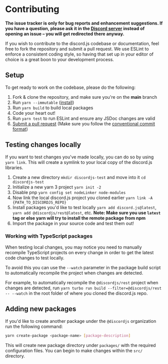 # Contributing

**The issue tracker is only for bug reports and enhancement suggestions. If you have a question, please ask it in the [Discord server](https://discord.gg/djs) instead of opening an issue – you will get redirected there anyway.**

If you wish to contribute to the discord.js codebase or documentation, feel free to fork the repository and submit a
pull request. We use ESLint to enforce a consistent coding style, so having that set up in your editor of choice
is a great boon to your development process.

## Setup

To get ready to work on the codebase, please do the following:

1. Fork & clone the repository, and make sure you're on the **main** branch
2. Run `yarn --immutable` ([install](https://yarnpkg.com/getting-started/install))
3. Run `yarn build` to build local packages
4. Code your heart out!
5. Run `yarn test` to run ESLint and ensure any JSDoc changes are valid
6. [Submit a pull request](https://github.com/discordjs/discord.js/compare) (Make sure you follow the [conventional commit format](https://github.com/discordjs/discord.js/blob/main/.github/COMMIT_CONVENTION.md))

## Testing changes locally

If you want to test changes you've made locally, you can do so by using `yarn link`. This will create a symlink to your local copy of the discord.js libraries.

1. Create a new directory `mkdir discordjs-test` and move into it `cd discordjs-test`
2. Initialize a new yarn 3 project `yarn init -2`
3. Disable pnp `yarn config set nodeLinker node-modules`
4. Now link the local discord.js project you cloned earlier `yarn link -A {PATH_TO_DISCORDJS_REPO}`
5. Install packages you'd like to test locally `yarn add discord.js@latest`, `yarn add @discordjs/rest@latest`, etc. **Note: Make sure you use `latest` tag or else yarn will try to install the remote package from npm**
6. Import the package in your source code and test them out!

### Working with TypeScript packages

When testing local changes, you may notice you need to manually recompile TypeScript projects on every change in order to get the latest code changes to test locally.

To avoid this you can use the `--watch` parameter in the package build script to automatically recompile the project when changes are detected.

For example, to automatically recompile the `@discordjs/rest` project when changes are detected, run `yarn turbo run build --filter=@discordjs/rest -- --watch` in the root folder of where you cloned the discord.js repo.

## Adding new packages

If you'd like to create another package under the `@discordjs` organization run the following command:

```bash
yarn create-package <package-name> [package-description]
```

This will create new package directory under `packages/` with the required configuration files. You can
begin to make changes within the `src/` directory.